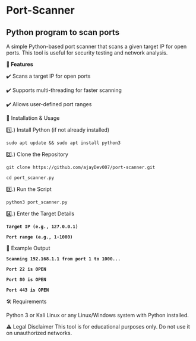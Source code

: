 # Port-Scanner
## Python program to scan ports
A simple Python-based port scanner that scans a given target IP for open ports. This tool is useful for security testing and network analysis.

**🚀 Features**

✔️ Scans a target IP for open ports

✔️ Supports multi-threading for faster scanning

✔️ Allows user-defined port ranges

📌 Installation & Usage

1️⃣.) Install Python (if not already installed)

```sudo apt update && sudo apt install python3```

2️⃣.) Clone the Repository

```git clone https://github.com/ajayDev007/port-scanner.git```

```cd port_scanner.py```

3️⃣.)  Run the Script

```python3 port_scanner.py```

4️⃣.)  Enter the Target Details

**`Target IP (e.g., 127.0.0.1)`**

**`Port range (e.g., 1-1000)`**

🔹 Example Output

**`Scanning 192.168.1.1 from port 1 to 1000...`**

**`Port 22 is OPEN`**

**`Port 80 is OPEN`**

**`Port 443 is OPEN`**


🛠 Requirements

Python 3 or  Kali Linux or any Linux/Windows system with Python installed.

⚠️ Legal Disclaimer
This tool is for educational purposes only. Do not use it on unauthorized networks.

       
